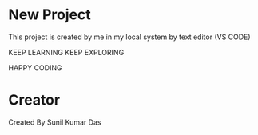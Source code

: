 # New Project
This project is created by me in my local system by text editor (VS CODE)

KEEP LEARNING KEEP EXPLORING

HAPPY CODING 

# Creator
Created By Sunil Kumar Das